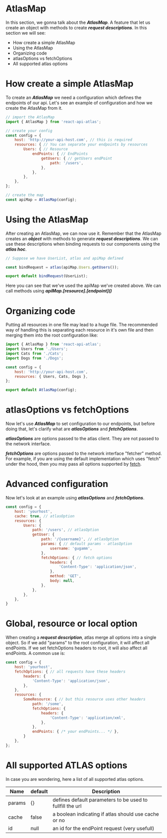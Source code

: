 # AtlasMap
In this section, we gonna talk about the ***AtlasMap***. A feature that let us create an object with methods to create ***request descriptions***. In this section we will see:
  - How create a simple AtlasMap
  - Using the AtlasMap
  - Organizing code
  - atlasOptions vs fetchOptions
  - All supported atlas options

# How create a simple AtlasMap
To create an ***AtlasMap*** we need a configuration which defines the endpoints of our api. Let's see an example of configuration and how we create the AtlasMap from it.

```js
// import the AtlasMap
import { AtlasMap } from 'react-api-atlas';

// create your config
const config = {
    host: 'http://your-api-host.com', // this is required
    resources: { // You can separate your endpoints by resources
        Users: { // Resource
            endPoints: { // EndPoints
                getUsers: { // getUsers endPoint
                    path: '/users',
                },
            },
        },
    },
};

// create the map
const apiMap = AtlasMap(config);
```
# Using the AtlasMap
After creating an AtlasMap, we can now use it. Remember that the AtlasMap creates an ***object*** with methods to generate ***request descriptions***. We can use these descriptions when binding requests to our components using the ***atlas hoc***.

```js
// Suppose we have UserList, atlas and apiMap defined

const bindRequest = atlas(apiMap.Users.getUsers());

export default bindRequest(UserList);
```
Here you can see that we've used the apiMap we've created above. We can call methods using ***apiMap.[resource].\[endpoint]()***

# Organizing code

Putting all resources in one file may lead to a huge file. The recommended way of handling this is separating each resource in it's own file and then merging them into the root configuration like:

```js
import { AtlasMap } from 'react-api-atlas';
import Users from './Users';
import Cats from './Cats';
import Dogs from './Dogs';

const config = {
    host: 'http://your-api-host.com',
    resources: { Users, Cats, Dogs },
};

export default AtlasMap(config);
```

# atlasOptions vs fetchOptions
Now let's use ***AtlasMap*** to set configuration to our endpoints, but before doing that, let's clarify what are ***atlasOptions*** and ***fetchOptions***.

***atlasOptions*** are options passed to the atlas client. They are not passed to the network interface.

***fetchOptions*** are options passed to the network interface "fetcher" method. For example, if you are using the default implementation which uses "fetch" under the hood, then you may pass all options supported by [fetch](https://github.com/github/fetch).

# Advanced configuration
Now let's look at an example using ***atlasOptions*** and ***fetchOptions***.

```js
const config = {
    host: 'yourhost',
    cache: true, // atlasOption
    resources: {
        Users: {
            path: '/users', // atlasOption
            getUser: {
                path: '/{username}', // atlasOption
                params: { // default params - atlasOption
                    username: 'gugamm',
                },
                fetchOptions: { // fetch options
                    headers: {
                        'Content-Type': 'application/json',
                    },
                    method: 'GET',
                    body: null,
                },
            },
        },
    },
}
```

# Global, resource or local option
When creating a ***request description***, atlas merge all options into a single object. So if we add "params" to the root configuration, it will affect all endPoints. If we set fetchOptions headers to root, it will also affect all endPoints. A common use is:

```js
const config = {
    host: 'yourhost',
    fetchOptions: { // all requests have these headers
        headers: {
            'Content-Type': 'application/json',
        },
    },
    resources: { 
        SomeResource: { // but this resource uses other headers
            path: '/some',
            fetchOptions: {
                headers: {
                    'Content-Type': 'application/xml',
                },
            },
            endPoints: { /* your endPoints... */ },
        }
    },
};
```

# All supported ATLAS options
In case you are wondering, here a list of all supported atlas options.

| Name | default | Description |
| ------ | ------ | ------ |
| params | {} | defines default parameters to be used to fullfill the url |
| cache | false | a boolean indicating if atlas should use cache or no |
| id | null | an id for the endPoint request (very usefull) |
